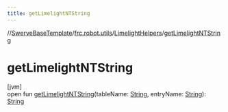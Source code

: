 ```yaml
---
title: getLimelightNTString
---
```

//[SwerveBaseTemplate](../../../index.html)/[frc.robot.utils](../index.html)/[LimelightHelpers](index.html)/[getLimelightNTString](get-limelight-n-t-string.html)



# getLimelightNTString



[jvm]\
open fun [getLimelightNTString](get-limelight-n-t-string.html)(tableName: [String](https://docs.oracle.com/javase/8/docs/api/java/lang/String.html), entryName: [String](https://docs.oracle.com/javase/8/docs/api/java/lang/String.html)): [String](https://docs.oracle.com/javase/8/docs/api/java/lang/String.html)




